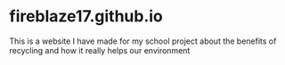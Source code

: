 # fireblaze17.github.io
This is a website I have made for my school project about the benefits of recycling and how it really helps our environment
